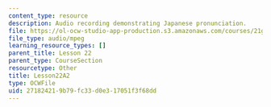 ```yaml
---
content_type: resource
description: Audio recording demonstrating Japanese pronunciation.
file: https://ol-ocw-studio-app-production.s3.amazonaws.com/courses/21g-504-japanese-iv-spring-2009/271824219b79fc33d0e317051f3f68dd_Lesson22A2.mp3
file_type: audio/mpeg
learning_resource_types: []
parent_title: Lesson 22
parent_type: CourseSection
resourcetype: Other
title: Lesson22A2
type: OCWFile
uid: 27182421-9b79-fc33-d0e3-17051f3f68dd
---
```

